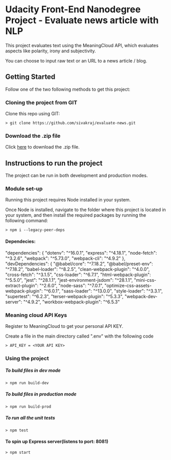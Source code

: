 # Udacity Front-End Nanodegree Project - Evaluate news article with NLP

This project evaluates text using the MeaningCloud API, which evaluates aspects like polarity, irony and subjectivity.

You can choose to input raw text or an URL to a news article / blog.

## Getting Started

Follow one of the two following methods to get this project:

### Cloning the project from GIT
Clone this repo using GIT:

```
> git clone https://github.com/sivakraj/evaluate-news.git

```

### Download the .zip file
Click [here](https://github.com/sivakraj/) to download the .zip file.

## Instructions to run the project

The project can be run in both development and production modes.

### Module set-up

Running this project requires Node installed in your system.

Once Node is installed, navigate to the folder where this project is located in your system, and then install the required packages by running the following command:

```
> npm i --legacy-peer-deps

```

#### Dependecies:

"dependencies": {
    "dotenv": "^16.0.1",
    "express": "^4.18.1",
    "node-fetch": "^3.2.6",
    "webpack": "^5.73.0",
    "webpack-cli": "^4.9.2"
  },
  "devDependencies": {
    "@babel/core": "^7.18.2",
    "@babel/preset-env": "^7.18.2",
    "babel-loader": "^8.2.5",
    "clean-webpack-plugin": "^4.0.0",
    "cross-fetch": "^3.1.5",
    "css-loader": "^6.7.1",
    "html-webpack-plugin": "^5.5.0",
    "jest": "^28.1.1",
    "jest-environment-jsdom": "^28.1.1",
    "mini-css-extract-plugin": "^2.6.0",
    "node-sass": "^7.0.1",
    "optimize-css-assets-webpack-plugin": "^6.0.1",
    "sass-loader": "^13.0.0",
    "style-loader": "^3.3.1",
    "supertest": "^6.2.3",
    "terser-webpack-plugin": "^5.3.3",
    "webpack-dev-server": "^4.9.2",
    "workbox-webpack-plugin": "^6.5.3"

### Meaning cloud API Keys

Register to MeaningCloud to get your personal API KEY.

Create a file in the main directory called ".env" with the following code

```
> API_KEY = <YOUR API KEY>

```

### Using the project

##### To build files in dev mode
```
> npm run build-dev

```

##### To build files in production mode
```
> npm run build-prod

```

##### To run all the unit tests
```
> npm test

```

#### To spin up Express server(listens to port: 8081)
```
> npm start

```